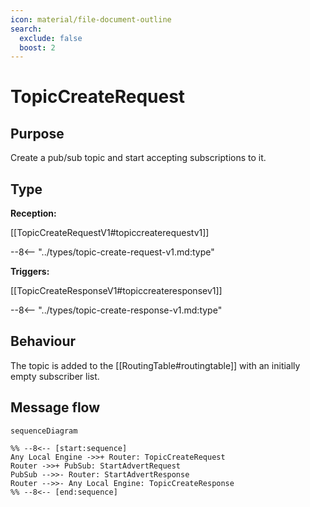 ```yaml
---
icon: material/file-document-outline
search:
  exclude: false
  boost: 2
---
```


<div class="message" markdown>

# TopicCreateRequest

## Purpose

<!-- --8<-- [start:purpose] -->
Create a pub/sub topic and start accepting subscriptions to it.
<!-- --8<-- [end:purpose] -->

## Type

<!-- --8<-- [start:type] -->
**Reception:**

[[TopicCreateRequestV1#topiccreaterequestv1]]

--8<-- "../types/topic-create-request-v1.md:type"

**Triggers:**

[[TopicCreateResponseV1#topiccreateresponsev1]]

--8<-- "../types/topic-create-response-v1.md:type"
<!-- --8<-- [end:type] -->

## Behaviour

<!-- --8<-- [start:behaviour] -->
The topic is added to the [[RoutingTable#routingtable]] with an initially empty subscriber list.
<!-- --8<-- [end:behaviour] -->

## Message flow

<!-- --8<-- [start:messages] -->
```mermaid
sequenceDiagram

%% --8<-- [start:sequence]
Any Local Engine ->>+ Router: TopicCreateRequest
Router ->>+ PubSub: StartAdvertRequest
PubSub -->>- Router: StartAdvertResponse
Router -->>- Any Local Engine: TopicCreateResponse
%% --8<-- [end:sequence]
```
<!-- --8<-- [end:messages] -->

</div>
